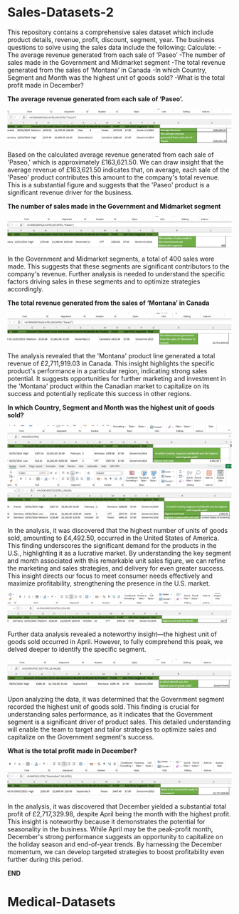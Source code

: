 # Sales-Datasets-2
This repository contains a comprehensive sales dataset which include product details, revenue, profit, discount, segment, year. The business questions to solve using the sales data include the following:
Calculate:
-The average revenue generated from each sale of ‘Paseo’
-The number of sales made in the Government and Midmarket segment
-The total revenue generated from the sales of ‘Montana’ in Canada
-In which Country, Segment and Month was the highest unit of goods sold?
-What is the total profit made in December?

**The average revenue generated from each sale of ‘Paseo’.**

![](S0.png)

Based on the calculated average revenue generated from each sale of 'Paseo,' which is approximately £163,621.50. We can draw insight that the average revenue of £163,621.50 indicates that, on average, each sale of the 'Paseo' product contributes this amount to the company's total revenue. This is a substantial figure and suggests that the 'Paseo' product is a significant revenue driver for the business.

**The number of sales made in the Government and Midmarket segment**

![](S1.png)

In the Government and Midmarket segments, a total of 400 sales were made. This suggests that these segments are significant contributors to the company's revenue. Further analysis is needed to understand the specific factors driving sales in these segments and to optimize strategies accordingly.

**The total revenue generated from the sales of ‘Montana’ in Canada**

![](S2.png)

The analysis revealed that the 'Montana' product line generated a total revenue of £2,711,919.03 in Canada. This insight highlights the specific product's performance in a particular region, indicating strong sales potential. It suggests opportunities for further marketing and investment in the 'Montana' product within the Canadian market to capitalize on its success and potentially replicate this success in other regions.

**In which Country, Segment and Month was the highest unit of goods sold?**

![](S3.png)
![](S4.png)

In the analysis, it was discovered that the highest number of units of goods sold, amounting to £4,492.50, occurred in the United States of America. This finding underscores the significant demand for the products in the U.S., highlighting it as a lucrative market. By understanding the key segment and month associated with this remarkable unit sales figure, we can refine the marketing and sales strategies, and delivery for even greater success. This insight directs our focus to meet consumer needs effectively and maximize profitability, strengthening the presence in the U.S. market.

![](S5.png)

Further data analysis revealed a noteworthy insight—the highest unit of goods sold occurred in April. However, to fully comprehend this peak, we delved deeper to identify the specific segment. 

![](S6.png)

Upon analyzing the data, it was determined that the Government segment recorded the highest unit of goods sold. This finding is crucial for understanding sales performance, as it indicates that the Government segment is a significant driver of product sales. This detailed understanding will enable the team to target and tailor strategies to optimize sales and capitalize on the Government segment's success.

**What is the total profit made in December?**

![](S7.png)

In the analysis, it was discovered that December yielded a substantial total profit of £2,717,329.98, despite April being the month with the highest profit. This insight is noteworthy because it demonstrates the potential for seasonality in the business. While April may be the peak-profit month, December's strong performance suggests an opportunity to capitalize on the holiday season and end-of-year trends. By harnessing the December momentum, we can develop targeted strategies to boost profitability even further during this period.

**END**

# Medical-Datasets








